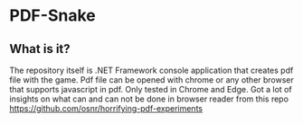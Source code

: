 # PDF-Snake

## What is it?
The repository itself is .NET Framework console application that creates pdf file with the game. Pdf file can be opened with chrome or any other browser that supports javascript in pdf. Only tested in Chrome and Edge. Got a lot of insights on what can and can not be done in browser reader from this repo https://github.com/osnr/horrifying-pdf-experiments

